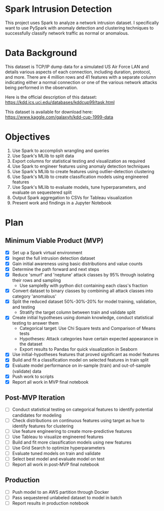 # Spark Intrusion Detection
This project uses Spark to analyze a network intrusion dataset. I specifically want to use PySpark with anomaly detection and clustering techniques to successfully classify network traffic as normal or anomalous.

# Data Background
This dataset is TCP/IP dump data for a simulated US Air Force LAN and details various aspects of each connection, including duration, protocol, and more. There are 4 million rows and 41 features with a separate column indicating either a normal connection or one of the various network attacks being performed in the observation.

Here is the official description of this dataset: https://kdd.ics.uci.edu/databases/kddcup99/task.html

This dataset is available for download here: https://www.kaggle.com/galaxyh/kdd-cup-1999-data

# Objectives
1. Use Spark to accomplish wrangling and queries
2. Use Spark's MLlib to split data
3. Export columns for statistical testing and visualization as required
4. Use Spark to engineer features using anomaly detection techniques
5. Use Spark's MLlib to create features using outlier-detection clustering
6. Use Spark's MLlib to create classification models using engineered features
7. Use Spark's MLlib to evaluate models, tune hyperparameters, and evaluate on sequestered split
8. Output Spark aggregation to CSVs for Tableau visualization
9. Present work and findings in a Jupyter Notebook

# Plan
## Minimum Viable Product (MVP)
- [x] Set up a Spark virtual environment
- [x] Ingest the full intrusion detection dataset
- [x] Gain initial awareness using basic distributions and value counts
- [x] Determine the path forward and next steps
- [x] Reduce 'smurf' and 'neptune' attack classes by 95% through isolating their rows and sampling
    * Use sampleBy with python dict containing each class's fraction
- [x] Convert dataset to binary classes by combining all attack classes into category 'anomalous'
- [x] Split the reduced dataset 50%-30%-20% for model training, validation, and testing
    * Stratify the target column between train and validate split
- [x] Create initial hypotheses using domain knowledge, conduct statistical testing to answer them
    * Categorical target: Use Chi Square tests and Comparison of Means tests
    * Hypotheses: Attack categories have certain expected appearance in the dataset
    * Export results to Pandas for quick visualization in Seaborn
- [x] Use initial-hypotheses features that proved significant as model features
- [x] Build and fit a classification model on selected features in train split
- [x] Evaluate model performance on in-sample (train) and out-of-sample (validate) data
- [x] Push work to scripts
- [x] Report all work in MVP final notebook
## Post-MVP Iteration
- [ ] Conduct statistical testing on categorical features to identify potential candidates for modeling
- [ ] Check distributions on continuous features using target as hue to identify features for clustering
- [ ] Use feature engineering to create more-predictive features
- [ ] Use Tableau to visualize engineered features
- [ ] Build and fit more classification models using new features
- [ ] Use Grid Search to optimize hyperparameters
- [ ] Evaluate tuned models on train and validate
- [ ] Select best model and evaluate model on test
- [ ] Report all work in post-MVP final notebook
## Production
- [ ] Push model to an AWS partition through Docker
- [ ] Pass sequestered unlabeled dataset to model in batch
- [ ] Report results in production notebook